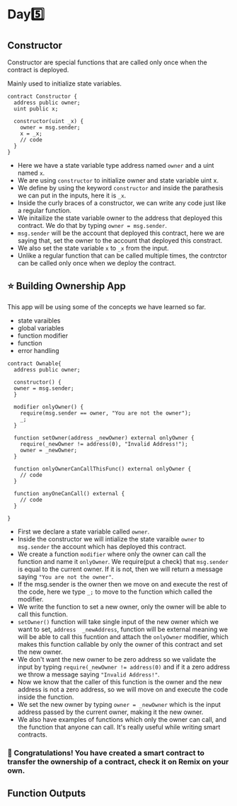 # Day:five:

## Constructor 
Constructor are special functions that are called only once when the contract is deployed. 

Mainly used to initialize state variables.

```solidity 
contract Constructor {
  address public owner;
  uint public x;
  
  constructor(uint _x) {
    owner = msg.sender;
    x = _x;
    // code
  }
}

```
- Here we have a state variable type address named ```owner``` and a uint named ```x```.
- We are using ```constructor``` to initialize owner and state variable uint x.
- We define by using the keyword ```constructor``` and inside the parathesis we can put in the inputs, here it is ```_x```.
- Inside the curly braces of a constructor, we can write any code just like a regular function.
- We initailize the state variable owner to the address that deployed this contract. We do that by typing ```owner = msg.sender```.
- ```msg.sender``` will be the account that deployed this contract, here we are saying that, set the owner to the account that deployed this constract.
- We also set the state variable ```x``` to ```_x``` from the input.
- Unlike a regular function that can be called multiple times, the contrctor can be called only once when we deploy the contract.

## :star: Building Ownership App
This app will be using some of the concepts we have learned so far.
- state varaibles
- global variables
- function modifier
- function
- error handling

```solidity 
contract Ownable{
  address public owner;
  
  constructor() {
  owner = msg.sender;
  }
  
  modifier onlyOwner() {
    require(msg.sender == owner, "You are not the owner");
    _;
  }
  
  function setOwner(address _newOwner) external onlyOwner {
    require(_newOwner != address(0), "Invalid Address!");
    owner = _newOwner;
  }
  
  function onlyOwnerCanCallThisFunc() external onlyOwner {
    // code
  }
  
  function anyOneCanCall() external {
    // code
  }
 
}

```
- First we declare a state variable called ```owner```.
- Inside the constructor we will intialize the state varaible ```owner``` to ```msg.sender``` the account which has deployed this contract.
- We create a function ```modifier``` where only the owner can call the function and name it ```onlyOwner```. We require(put a check) that ```msg.sender``` is equal to the current owner. If it is not, then we will return a message saying ```"You are not the owner"```.
- If the msg.sender is the owner then we move on and execute the rest of the code, here we type ```_;``` to move to the function which called the modifier.
- We write the function to set a new owner, only the owner will be able to call this function.
- ```setOwner()``` function will take single input of the new owner which we want to set, ```address  _newAddress```, function will be external meaning we will be able to call this fucntion and attach the ```onlyOwner``` modifier, which makes this function callable by only the owner of this contract and set the new owner.
- We don't want the new owner to be zero address so we validate the input by typing ```require(_newOwner != address(0)``` and if it a zero address we throw a message saying ```"Invalid Address!"```.
- Now we know that the caller of this function is the owner and the new address is not a zero address, so we will move on and execute the code inside the function.
- We set the new owner by typing ```owner = _newOwner``` which is the input address passed by the current owner, making it the new owner.
- We also have examples of functions which only the owner can call, and the function that anyone can call. It's really useful while writing smart contracts.

### :tada: Congratulations! You have created a smart contract to transfer the ownership of a contract, check it on Remix on your own.

## Function Outputs





